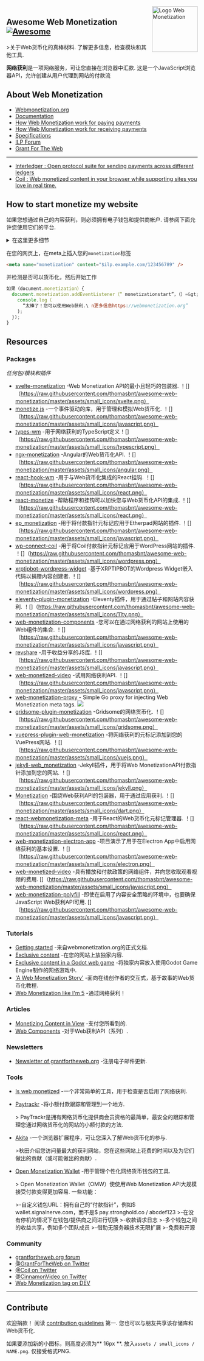 <div class="github-widget" data-repo="thomasbnt/awesome-web-monetization"></div>
<script async src="https://pagead2.googlesyndication.com/pagead/js/adsbygoogle.js"></script><ins class="adsbygoogle" style="display:block" data-ad-client="ca-pub-6890694312814945" data-ad-slot="5473692530" data-ad-format="auto"  data-full-width-responsive="true"></ins><script>(adsbygoogle = window.adsbygoogle || []).push({});</script>
<img src="https://raw.githubusercontent.com/thomasbnt/awesome-web-monetization/master/assets/wm_icon_animated.svg?sanitize=true" alt="Logo Web Monetization" align="right" width="120px" />

## Awesome Web Monetization [![Awesome](https://awesome.re/badge-flat2.svg)](https://awesome.re)

 &gt;关于Web货币化的真棒材料. 了解更多信息，检查模块和其他工具.

**网络获利**是一项网络服务，可让您直接在浏览器中汇款.
这是一个JavaScript浏览器API，允许创建从用户代理到网站的付款流



## About Web Monetization

- [Webmonetization.org](https://webmonetization.org/)
- [Documentation](https://webmonetization.org/docs/getting-started.html)
- [How Web Monetization work for paying payments](https://webmonetization.org/docs/sending)
- [How Web Monetization work for receiving payments](https://webmonetization.org/docs/receiving)
- [Specifications](https://webmonetization.org/specification.html)
- [ILP Forum](https://forum.interledger.org/)
- [Grant For The Web](https://www.grantfortheweb.org/)

---

- [Interledger : Open protocol suite for sending payments across different ledgers](https://interledger.org/)
- [Coil : Web monetized content in your browser while supporting sites you love in real time.](https://coil.com)

## How to start monetize my website

如果您想通过自己的内容获利，则必须拥有电子钱包和提供商帐户. 请参阅下面允许您使用它们的平台.

<details><summary>在这里更多细节</summary>
<p>

 |  **钱包** |  |  |  |  |
| :---------: | :------------------------------: | :-----------------------------------------------------: | :------------------------------------------: | :--------------------------------------------------: |
 | 姓名|  [！[坚持] [坚持徽标]] [坚持] |  [！[GateHub] [gatehub-logo]] [gatehub] |  [！[Stronghold] [stronghold-logo]] [stronghold] |  [新钱包？<br> 创建问题！] [new-wallet-issue] |
 | 费用| 无|  SEPA：1.00欧元&lt;50,000欧元<br>电汇：每分钟$ 15（最高$ 150）|  \ $ 3提款费|  |

[new-wallet-issue]：https://github.com/thomasbnt/awesome-web-monetization/issues/new?assignees=thomasbnt&amp;labels=Wallet%2C+%E2%86%94+WM+repository&amp;template=new-wallet. md＆title =％5BWa％5D
[gatehub]：https：//gatehub.net/
[gatehub-logo]：https://webmonetization.org/img/gatehub_logo.svg
[stronghold]: https://stronghold.co/real-time-payments#coil
[stronghold-logo]：https://webmonetization.org/img/stronghold_logo.svg
[坚持]：https://uphold.com/
[uphold-logo]：https：//webmonetization.org/img/uphold_logo.svg

如果您已经在使用XRP Tipbot， [check here to migrate on Uphold](https://webmonetization.org/docs/xrptipbot).

 |  **付款** |  |
| ------------ |   --------------------------------------------------------------------------      |
| Name         | [![Coil](https://webmonetization.org/img/coil_logo.svg)](https://coil.com/signup) |

</p>
</details>

在您的网页上，在meta上插入您的`monetization`标签

```html
<meta name="monetization" content="$ilp.example.com/123456789" />
```

并检测是否可以货币化，然后开始工作

```js
如果（document.monetization）{
  document.monetization.addEventListener（“ monetizationstart”，（）=&gt; {
    console.log（
      “太棒了！您可以使用Web获利.\ n更多信息https://webmonetization.org”
    );
  });
}
```

## Resources

### Packages

_任何包/模块和插件_

- [svelte-monetization](https://github.com/sorxrob/svelte-monetization)  -Web Monetization API的最小且轻巧的包装器.  ！[]（https://raw.githubusercontent.com/thomasbnt/awesome-web-monetization/master/assets/small_icons/svelte.png）
- [monetize.js](https://github.com/sunchayn/monetize.js)  -一个事件驱动的库，用于管理和模拟Web货币化.  ！[]（https://raw.githubusercontent.com/thomasbnt/awesome-web-monetization/master/assets/small_icons/javascript.png）
- [types-wm](https://github.com/dacioromero/types-wm) -用于网络获利的TypeScript定义！[]（https://raw.githubusercontent.com/thomasbnt/awesome-web-monetization/master/assets/small_icons/typescript.png）
- [ngx-monetization](https://github.com/CDDelta/ngx-monetization)  -Angular的Web货币化API.  ！[]（https://raw.githubusercontent.com/thomasbnt/awesome-web-monetization/master/assets/small_icons/angular.png）
- [react-hook-wm](https://github.com/dacioromero/react-hook-wm)  -用于与Web货币化集成的React挂钩.  ！[]（https://raw.githubusercontent.com/thomasbnt/awesome-web-monetization/master/assets/small_icons/react.png）
- [react-monetize](https://github.com/guidovizoso/react-monetize)  -帮助程序和挂钩可以加快您与Web货币化API的集成.  ！[]（https://raw.githubusercontent.com/thomasbnt/awesome-web-monetization/master/assets/small_icons/react.png）
- [ep_monetization](https://github.com/ISNIT0/ep_monetization)  -用于将付款指针元标记应用于Etherpad网站的插件.  ！[]（https://raw.githubusercontent.com/thomasbnt/awesome-web-monetization/master/assets/small_icons/javascript.png）
- [wp-connect-coil](https://wordpress.org/plugins/wp-connect-coil/)  -用于将Coil付款指针元标记应用于WordPress网站的插件.  ！[]（https://raw.githubusercontent.com/thomasbnt/awesome-web-monetization/master/assets/small_icons/wordpress.png）
- [xrptipbot-wordpress-widget](https://wordpress.org/plugins/widget-xrptipbot/)  -基于XRPTIPBOT的Wordpress Widget嵌入代码以捐赠内容创建者.  ！[]（https://raw.githubusercontent.com/thomasbnt/awesome-web-monetization/master/assets/small_icons/wordpress.png）
- [eleventy-plugin-monetization](https://github.com/DanCanetti/eleventy-plugin-monetization)  -Eleventy插件，用于通过帖子和网站内容获利.  ！[]（https://raw.githubusercontent.com/thomasbnt/awesome-web-monetization/master/assets/small_icons/11ty.png）
- [web-monetization-components](https://github.com/philnash/web-monetization-components)  -您可以在通过网络获利的网站上使用的Web组件的集合.  ！[]（https://raw.githubusercontent.com/thomasbnt/awesome-web-monetization/master/assets/small_icons/javascript.png）
- [revshare](https://github.com/kewbish/revshare)  -用于收益分享的JS库.  ！[]（https://raw.githubusercontent.com/thomasbnt/awesome-web-monetization/master/assets/small_icons/javascript.png）
- [web-monetized-video](https://github.com/Jasmin2895/web-monetized-video)  -试用网络获利API.  ！[]（https://raw.githubusercontent.com/thomasbnt/awesome-web-monetization/master/assets/small_icons/javascript.png）
- [web-monetization-proxy](https://github.com/tcdowney/web-monetization-proxy) - Simple Go proxy for injecting Web Monetization meta tags. ![](https://raw.githubusercontent.com/thomasbnt/awesome-web-monetization/master/assets/small_icons/go.png)
- [gridsome-plugin-monetization](https://github.com/Sergix/gridsome-plugin-monetization)  -Gridsome的网络货币化.  ！[]（https://raw.githubusercontent.com/thomasbnt/awesome-web-monetization/master/assets/small_icons/gridsome.png）
- [vuepress-plugin-web-monetization](https://github.com/spekulatius/vuepress-plugin-web-monetization)  -将网络获利的元标记添加到您的VuePress网站.  ！[]（https://raw.githubusercontent.com/thomasbnt/awesome-web-monetization/master/assets/small_icons/vuejs.png）
- [jekyll-web_monetization](https://github.com/philnash/jekyll-web_monetization)  -Jekyll插件，用于将Web MonetizationAPI付款指针添加到您的网站.  ！[]（https://raw.githubusercontent.com/thomasbnt/awesome-web-monetization/master/assets/small_icons/jekyll.png）
- [Monetization](https://github.com/KNawm/monetization)  -围绕Web获利API的包装器，用于通过应用获利.  ！[]（https://raw.githubusercontent.com/thomasbnt/awesome-web-monetization/master/assets/small_icons/dart.png）
- [react-webmonetization-meta](https://github.com/uchibeke/react-webmonetization-meta)  -用于React的Web货币化元标记管理器.  ！[]（https://raw.githubusercontent.com/thomasbnt/awesome-web-monetization/master/assets/small_icons/react.png）
- [web-monetization-electron-app](https://github.com/Jasmin2895/web-monetization-electron-app)  -项目演示了用于在Electron App中启用网络获利的基本设置.  ！[]（https://raw.githubusercontent.com/thomasbnt/awesome-web-monetization/master/assets/small_icons/electron.png）
- [web-monetized-video](https://github.com/Jasmin2895/web-monetized-video)  -具有播放和付款政策的网络组件，并向您收取观看视频的费用.  []（https://raw.githubusercontent.com/thomasbnt/awesome-web-monetization/master/assets/small_icons/javascript.png）
- [web-monetization-polyfill](https://github.com/immers-space/web-monetization-polyfill/)  -即使在启用了内容安全策略的环境中，也要确保JavaScript Web获利API可用.  []（https://raw.githubusercontent.com/thomasbnt/awesome-web-monetization/master/assets/small_icons/javascript.png）

### Tutorials

- [Getting started](https://webmonetization.org/docs/getting-started) -来自webmonetization.org的正式文档.
- [Exclusive content](https://webmonetization.org/docs/exclusive-content) -在您的网站上放独家内容.
- [Exclusive content in a Godot web game](https://innkeepergames.com/how-to-monetize-a-godot-game-with-web-monetization) -将独家内容放入使用Godot Game Engine制作的网络游戏中.
- ['A Web Monetization Story'](https://esse-dev.github.io/a-web-monetization-story/) -面向在线创作者的交互式，基于故事的Web货币化教程.
- [Web Monetization like I'm 5](https://dev.to/hacksultan/web-monetization-like-i-m-5-1418) -通过网络获利！

### Articles

- [Monetizing Content in View](https://dev.to/godwinagedah/monetizing-content-in-view-paying-for-what-you-see-462a) -支付您所看到的.
- [Web Components](https://dev.to/philnash/web-components-for-the-web-monetization-api-4ed9) -对于Web获利API（系列）.

### Newsletters

- [Newsletter of grantfortheweb.org](https://www.grantfortheweb.org/signup) -注册电子邮件更新.

### Tools

- [Is web monetized](https://github.com/jkga/is-web-monetized) -一个非常简单的工具，用于检查是否启用了网络获利.

- [Paytrackr](https://github.com/sorxrob/paytrackr) -将小额付款跟踪和管理到一个地方.

  &gt; PayTrackr是拥有网络货币化提供商会员资格的最简单，最安全的跟踪和管理您通过网络货币化的网站的小额付款的方法.

- [Akita](https://github.com/esse-dev/akita) -一个浏览器扩展程序，可让您深入了解Web货币化的参与.

  &gt;秋田介绍您访问量最大的获利网站，您在这些网站上花费的时间以及为它们做出的贡献（或可能做出的贡献）.

- [Open Monetization Wallet](https://github.com/signalnerve/openmonetizationwallet) -用于管理个性化网络货币钱包的工具.

   &gt; Open Monetization Wallet（OMW）使使用Web Monetization API大规模接受付款变得更加容易. 一些功能：
  >
  &gt;-自定义钱包URL：拥有自己的“付款指针”，例如$ wallet.signalnerve.com，而不是$ pay.stronghold.co / abcdef123
  &gt;-在没有停机的情况下在钱包/提供商之间进行切换
  &gt;-收款请求日志
  &gt;-多个钱包之间的收益共享，例如多个团队成员
  &gt;-借助无服务器技术无限扩展
  &gt;-免费和开源

### Community

- [grantfortheweb.org forum](https://forum.grantfortheweb.org/)
- [@GrantForTheWeb on Twitter](https://twitter.com/GrantForTheWeb)
- [@Coil on Twitter](https://twitter.com/Coil)
- [@CinnamonVideo on Twitter](https://twitter.com/CinnamonVideo)
- [Web Monetization tag on DEV](https://dev.to/t/webmonetization)

---

## Contribute

欢迎捐款！ 阅读 [contribution guidelines](https://github.com/thomasbnt/awesome-web-monetization/blob/master/contributing.md) 第一.
您也可以与朋友共享该存储库和Web货币化. 

如果要添加新的小图标，则高度必须为** 16px **. 放入`assets / small_icons / NAME.png`. 仅接受格式PNG.
